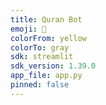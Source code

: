 ```yaml
---
title: Quran Bot
emoji: 👀
colorFrom: yellow
colorTo: gray
sdk: streamlit
sdk_version: 1.39.0
app_file: app.py
pinned: false
---
```



